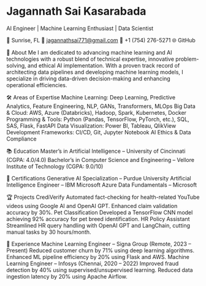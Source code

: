 # Jagannath Sai Kasarabada

AI Engineer | Machine Learning Enthusiast | Data Scientist

📍 Sunrise, FL
📧 jagannathsai771@gmail.com
📱 +1 (754) 276-5271
🌐 GitHub

👋 About Me
I am dedicated to advancing machine learning and AI technologies with a robust blend of technical expertise, innovative problem-solving, and ethical AI implementation. With a proven track record of architecting data pipelines and developing machine learning models, I specialize in driving data-driven decision-making and enhancing operational efficiencies.

🛠️ Areas of Expertise
Machine Learning: Deep Learning, Predictive Analytics, Feature Engineering, NLP, GANs, Transformers, MLOps
Big Data & Cloud: AWS, Azure (Databricks), Hadoop, Spark, Kubernetes, Docker
Programming & Tools: Python (Pandas, TensorFlow, PyTorch, etc.), SQL, SAS, Flask, FastAPI
Data Visualization: Power BI, Tableau, QlikView
Development Frameworks: CI/CD, Git, Jupyter Notebook
AI Ethics & Data Compliance

📚 Education
Master’s in Artificial Intelligence – University of Cincinnati (CGPA: 4.0/4.0)
Bachelor’s in Computer Science and Engineering – Vellore Institute of Technology (CGPA: 9.0/10)

🎯 Certifications
Generative AI Specialization – Purdue University
Artificial Intelligence Engineer – IBM
Microsoft Azure Data Fundamentals – Microsoft

🏆 Projects
CrediVerify
Automated fact-checking for health-related YouTube videos using Google AI and OpenAI GPT.
Enhanced claim validation accuracy by 30%.
Pet Classification
Developed a TensorFlow CNN model achieving 92% accuracy for pet breed identification.
HR Policy Assistant
Streamlined HR query handling with OpenAI GPT and LangChain, cutting manual tasks by 30 hours/month.

💼 Experience
Machine Learning Engineer – Signa Group (Remote, 2023 – Present)
Reduced customer churn by 71% using deep learning algorithms.
Enhanced ML pipeline efficiency by 20% using Flask and AWS.
Machine Learning Engineer – Infosys (Chennai, 2020 – 2022)
Improved fraud detection by 40% using supervised/unsupervised learning.
Reduced data ingestion latency by 20% using Apache Airflow.
